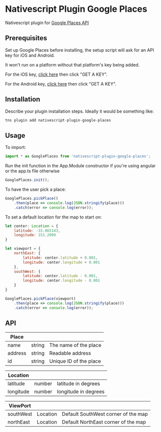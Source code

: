 # Nativescript Plugin Google Places

<!--Add your plugin badges here. See [nativescript-urlhandler](https://github.com/hypery2k/nativescript-urlhandler) for example.-->

Nativescript plugin for [Google Places API](https://developers.google.com/places/)


## Prerequisites

Set up Google Places before installing, the setup script will ask for an API key for iOS and Android. 

It won't run on a platform without that platform's key being added.

For the iOS key, [click here](https://developers.google.com/places/ios-api/start) then click "GET A KEY".

For the Android key, [click here](https://developers.google.com/places/android-api/start) then click "GET A KEY".


## Installation

Describe your plugin installation steps. Ideally it would be something like:

```javascript
tns plugin add nativescript-plugin-google-places
```

## Usage 

To import:
```javascript
import * as GooglePlaces from 'nativescript-plugin-google-places';
```

Run the init function in the App.Module constructor if you're using angular or the app.ts file otherwise
	
```javascript
GooglePlaces.init();
```

To have the user pick a place:

```javascript
GooglePlaces.pickPlace()
    .then(place => console.log(JSON.stringify(place)))
    .catch(error => console.log(error));
```

To set a default location for the map to start on: 

```javascript
let center: Location = {
    latitude: -33.865143,
    longitude: 151.2099
}

let viewport = {
    northEast: {
        latitude: center.latitude + 0.001,
        longitude: center.longitude + 0.001
    },
    southWest: {
        latitude: center.latitude - 0.001,
        longitude: center.longitude - 0.001
    }
}

GooglePlaces.pickPlace(viewport)
    .then(place => console.log(JSON.stringify(place)))
    .catch(error => console.log(error));
```

## API

| Place  |||
| --- | --- | --- |
| name | string | The name of the place |
| address | string | Readable address |
| id | string | Unique ID of the place |
    
| Location |||
| --- | --- | --- |
| latitude | number | latitude in degrees |
| longitude | number | longitude in degrees |

| ViewPort |||
| --- | --- | --- |
| southWest | Location | Default SouthWest corner of the map |
| northEast | Location | Default NorthEast corner of the map |